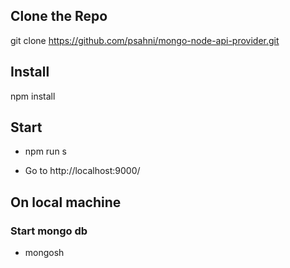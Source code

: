 ## Clone the Repo

git clone https://github.com/psahni/mongo-node-api-provider.git

## Install

npm install

## Start

* npm run s

* Go to http://localhost:9000/

## On local machine

### Start mongo db

* mongosh
